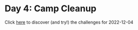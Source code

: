 # Day 4: Camp Cleanup

Click [here](https://adventofcode.com/2022/day/4) to discover (and try!) the
challenges for 2022-12-04

